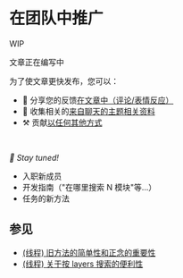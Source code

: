 # 在团队中推广

WIP

文章正在编写中

为了使文章更快发布，您可以：

* 📢 分享您的反馈[在文章中（评论/表情反应）](https://github.com/feature-sliced/documentation/issues/182)
* 💬 收集相关的[来自聊天的主题相关资料](https://t.me/feature_sliced)
* ⚒️ 贡献[以任何其他方式](https://github.com/feature-sliced/documentation/blob/master/CONTRIBUTING.md)

<br />

*🍰 Stay tuned!*

* 入职新成员
* 开发指南（"在哪里搜索 N 模块"等...）
* 任务的新方法

## 参见[​](#参见 "标题的直接链接")

* [(线程) 旧方法的简单性和正念的重要性](https://t.me/feature_sliced/3360)
* [(线程) 关于按 layers 搜索的便利性](https://t.me/feature_sliced/1918)
